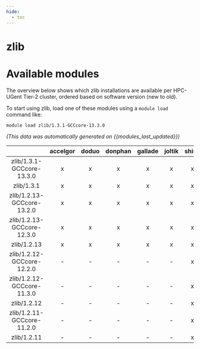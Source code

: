 ```yaml
---
hide:
  - toc
---
```


zlib
====

# Available modules


The overview below shows which zlib installations are available per HPC-UGent Tier-2 cluster, ordered based on software version (new to old).

To start using zlib, load one of these modules using a `module load` command like:

```shell
module load zlib/1.3.1-GCCcore-13.3.0
```

*(This data was automatically generated on {{modules_last_updated}})*  

| |accelgor|doduo|donphan|gallade|joltik|shinx|
| :---: | :---: | :---: | :---: | :---: | :---: | :---: |
|zlib/1.3.1-GCCcore-13.3.0|x|x|x|x|x|x|
|zlib/1.3.1|x|x|x|x|x|x|
|zlib/1.2.13-GCCcore-13.2.0|x|x|x|x|x|x|
|zlib/1.2.13-GCCcore-12.3.0|x|x|x|x|x|x|
|zlib/1.2.13|x|x|x|x|x|x|
|zlib/1.2.12-GCCcore-12.2.0|-|-|-|-|-|x|
|zlib/1.2.12-GCCcore-11.3.0|-|-|-|-|-|x|
|zlib/1.2.12|-|-|-|-|-|x|
|zlib/1.2.11-GCCcore-11.2.0|-|-|-|-|-|x|
|zlib/1.2.11|-|-|-|-|-|x|
